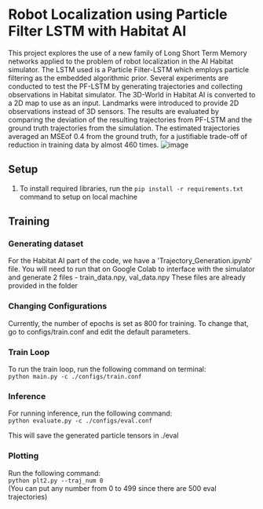 # Robot Localization using Particle Filter LSTM with Habitat AI

This project explores the use of a new family of Long Short Term Memory networks applied to the problem of robot localization in the AI Habitat simulator. The LSTM used is a Particle Filter-LSTM which employs particle filtering as the embedded algorithmic prior. Several experiments are conducted to test the PF-LSTM by generating trajectories and collecting observations in Habitat simulator. The 3D-World in Habitat AI is converted to a 2D map to use as an input. Landmarks were introduced to provide 2D observations instead of 3D sensors. The results are evaluated by comparing the deviation of the resulting trajectories from PF-LSTM and the ground truth trajectories from the simulation. The estimated trajectories averaged an MSEof 0.4 from the ground truth, for a justifiable trade-off of reduction in training data by almost 460 times.
![image](https://user-images.githubusercontent.com/38180831/203159744-506b3550-71d3-4ef6-9059-92a1a6a1a9b5.png)

## Setup
1. To install required libraries, run the `pip install -r requirements.txt` command to setup on local machine

## Training
### Generating dataset
For the Habitat AI part of the code, we have a 'Trajectory_Generation.ipynb' file. You will need to run that on Google Colab to interface with the simulator and generate 2 files - train_data.npy, val_data.npy
These files are already provided in the folder
### Changing Configurations
Currently, the number of epochs is set as 800 for training. To change that, go to configs/train.conf and edit the default parameters.
### Train Loop
To run the train loop, run the following command on terminal:\
`python main.py -c ./configs/train.conf`


### Inference
For running inference, run the following command:\
`python evaluate.py -c ./configs/eval.conf`

This will save the generated particle tensors in ./eval


### Plotting
Run the following command:\
`python plt2.py --traj_num 0`\
(You can put any number from 0 to 499 since there are 500 eval trajectories)
 
